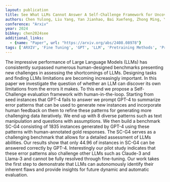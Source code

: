 ```yaml
---
layout: publication
title: See What LLMs Cannot Answer A Self-Challenge Framework for Uncovering LLM Weaknesses
authors: Chen Yulong, Liu Yang, Yan Jianhao, Bai Xuefeng, Zhong Ming, Yang Yinghao, Yang Ziyi, Zhu Chenguang, Zhang Yue
conference: "Arxiv"
year: 2024
bibkey: chen2024see
additional_links:
  - {name: "Paper", url: "https://arxiv.org/abs/2408.08978"}
tags: ['ARXIV', 'Fine Tuning', 'GPT', 'LLM', 'Pretraining Methods', 'Prompt', 'Tools']
---
```

The impressive performance of Large Language Models (LLMs) has consistently surpassed numerous human-designed benchmarks presenting new challenges in assessing the shortcomings of LLMs. Designing tasks and finding LLMs limitations are becoming increasingly important. In this paper we investigate the question of whether an LLM can discover its own limitations from the errors it makes. To this end we propose a Self-Challenge evaluation framework with human-in-the-loop. Starting from seed instances that GPT-4 fails to answer we prompt GPT-4 to summarize error patterns that can be used to generate new instances and incorporate human feedback on them to refine these patterns for generating more challenging data iteratively. We end up with 8 diverse patterns such as text manipulation and questions with assumptions. We then build a benchmark SC-G4 consisting of 1835 instances generated by GPT-4 using these patterns with human-annotated gold responses. The SC-G4 serves as a challenging benchmark that allows for a detailed assessment of LLMs abilities. Our results show that only 44.96 of instances in SC-G4 can be answered correctly by GPT-4. Interestingly our pilot study indicates that these error patterns also challenge other LLMs such as Claude-3 and Llama-3 and cannot be fully resolved through fine-tuning. Our work takes the first step to demonstrate that LLMs can autonomously identify their inherent flaws and provide insights for future dynamic and automatic evaluation.
